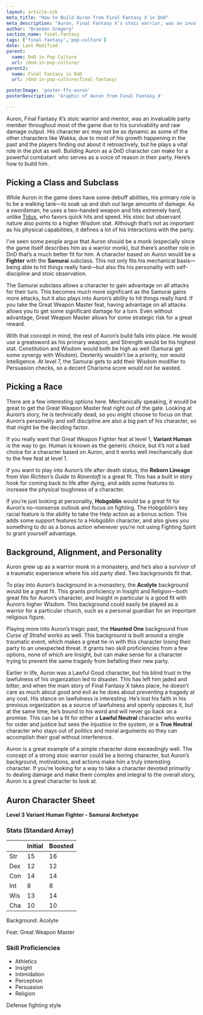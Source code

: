```yaml
---
layout: article.njk
meta_title: "How to Build Auron from Final Fantasy X in DnD"
meta_description: "Auron, Final Fantasy X’s stoic warrior, was an invaluable party member due to his survivability and raw damage output. Here's how to build him in DnD."
author: "Brandon Gregory"
section_name: final-fantasy
tags: ['final-fantasy','pop-culture']
date: Last Modified
parent:
  name: DnD in Pop Culture
  url: /dnd-in-pop-culture/
parent2:
  name: Final Fantasy in DnD
  url: /dnd-in-pop-culture/final-fantasy/

posterImage: 'poster-ffx-auron'
posterDescription: 'Graphic of Auron from Final Fantasy X'

---
```


Auron, Final Fantasy X’s stoic warrior and mentor, was an invaluable party member throughout most of the game due to his survivability and raw damage output. His character arc may not be as dynamic as some of the other characters like Wakka, due to most of his growth happening in the past and the players finding out about it retroactively, but he plays a vital role in the plot as well. Building Auron as a DnD character can make for a powerful combatant who serves as a voice of reason in their party. Here’s how to build him.


## Picking a Class and Subclass

While Auron in the game does have some debuff abilities, his primary role is to be a walking tank—to soak up and dish out large amounts of damage. As a swordsman, he uses a two-handed weapon and hits extremely hard, unlike [Tidus](/dnd-in-pop-culture/final-fantasy/ff10-tidus/), who favors quick hits and speed. His stoic but observant nature also points to a higher Wisdom stat. Although that’s not as important as his physical capabilities, it defines a lot of his interactions with the party.

I’ve seen some people argue that Auron should be a monk (especially since the game itself describes him as a warrior monk), but there’s another role in DnD that’s a much better fit for him. A character based on Auron would be a **Fighter** with the **Samurai** subclass. This not only fits his mechanical basis—being able to hit things really hard—but also fits his personality with self-discipline and stoic observation.

The Samurai subclass allows a character to gain advantage on all attacks for their turn. This becomes much more significant as the Samurai gains more attacks, but it also plays into Auron’s ability to hit things really hard. If you take the Great Weapon Master feat, having advantage on all attacks allows you to get some significant damage for a turn. Even without advantage, Great Weapon Master allows for some strategic risk for a great reward.

With that concept in mind, the rest of Auron’s build falls into place. He would use a greatsword as his primary weapon, and Strength would be his highest stat. Constitution and Wisdom would both be high as well (Samurai get some synergy with Wisdom). Dexterity wouldn’t be a priority, nor would Intelligence. At level 7, the Samurai gets to add their Wisdom modifier to Persuasion checks, so a decent Charisma score would not be wasted.


## Picking a Race

There are a few interesting options here. Mechanically speaking, it would be great to get the Great Weapon Master feat right out of the gate. Looking at Auron’s story, he is technically dead, so you might choose to focus on that. Auron’s personality and self discipline are also a big part of his character, so that might be the deciding factor.

If you really want that Great Weapon Fighter feat at level 1, **Variant Human** is the way to go. Human is known as the generic choice, but it’s not a bad choice for a character based on Auron, and it works well mechanically due to the free feat at level 1.

If you want to play into Auron’s life after death status, the **Reborn Lineage** from _Van Richten’s Guide to Ravenloft_ is a great fit. This has a built in story hook for coming back to life after dying, and adds some features to increase the physical toughness of a character.

If you’re just looking at personality, **Hobgoblin** would be a great fit for Auron’s no-nonsense outlook and focus on fighting. The Hobgoblin’s key racial feature is the ability to take the Help action as a bonus action. This adds some support features to a Hobgoblin character, and also gives you something to do as a bonus action whenever you’re not using Fighting Spirit to grant yourself advantage.


## Background, Alignment, and Personality

Auron grew up as a warrior monk in a monastery, and he’s also a survivor of a traumatic experience where his old party died. Two backgrounds fit that.

To play into Auron’s background in a monastery, the **Acolyte** background would be a great fit. This grants proficiency in Insight and Religion—both great fits for Auron’s character, and Insight in particular is a good fit with Auron’s higher Wisdom. This background could easily be played as a warrior for a particular church, such as a personal guardian for an important religious figure.

Playing more into Auron’s tragic past, the **Haunted One** background from _Curse of Strahd_ works as well. This background is built around a single traumatic event, which makes a great tie-in with this character losing their party to an unexpected threat. It grants two skill proficiencies from a few options, none of which are Insight, but can make sense for a character trying to prevent the same tragedy from befalling their new party.

Earlier in life, Auron was a Lawful Good character, but his blind trust in the lawfulness of his organization led to disaster. This has left him jaded and bitter, and when the main story of Final Fantasy X takes place, he doesn’t care as much about good and evil as he does about preventing a tragedy at any cost. His stance on lawfulness is interesting. He’s lost his faith in his previous organization as a source of lawfulness and openly opposes it, but at the same time, he’s bound to his word and will never go back on a promise. This can be a fit for either a **Lawful Neutral** character who works for order and justice but sees the injustice in the system, or a **True Neutral** character who stays out of politics and moral arguments so they can accomplish their goal without interference.

Auron is a great example of a simple character done exceedingly well. The concept of a strong stoic warrior could be a boring character, but Auron’s background, motivations, and actions make him a truly interesting character. If you’re looking for a way to take a character devoted primarily to dealing damage and make them complex and integral to the overall story, Auron is a great character to look at.


## Auron Character Sheet

**Level 3 Variant Human Fighter - Samurai Archetype**

### Stats (Standard Array)

|   |Initial|Boosted|
|---|-------|-------|
|Str|     15|     16|
|Dex|     12|     12|
|Con|     14|     14|
|Int|      8|      8|
|Wis|     13|     14|
|Cha|     10|     10|

Background: Acolyte

Feat: Great Weapon Master

### Skill Proficiencies

* Athletics
* Insight
* Intimidation
* Perception
* Persuasion
* Religion

Defense fighting style
